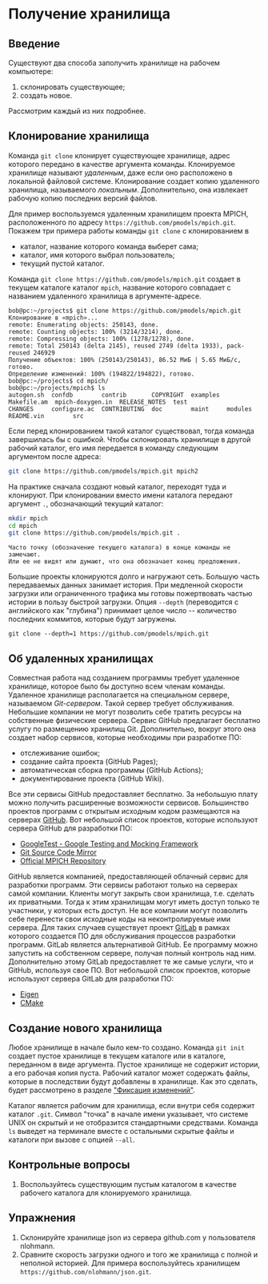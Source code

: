 # Получение хранилища


## Введение

Существуют два способа заполучить хранилище на рабочем компьютере:
1) склонировать существующее;
2) создать новое.

Рассмотрим каждый из них подробнее.


## Клонирование хранилища

<!-- О команде `git clone` -->
Команда `git clone` клонирует существующее хранилище, адрес которого передано в качестве аргумента команды.
Клонируемое хранилище называют *удаленным*, даже если оно расположено в локальной файловой системе.
Клонирование создает копию удаленного хранилища, называемого *локальным*.
Дополнительно, она извлекает рабочую копию последних версий файлов.

<!-- Пример клонирования удаленного репозитория -->
Для пример воспользуемся удаленным хранилищем проекта MPICH, расположенного по адресу `https://github.com/pmodels/mpich.git`.
Покажем три примера работы команды `git clone` с клонированием в
* каталог, название которого команда выберет сама;
* каталог, имя которого выбрал пользователь;
* текущий пустой каталог.

Команда `git clone https://github.com/pmodels/mpich.git` создает в текущем каталоге каталог `mpich`, название которого совпадает с названием удаленного хранилища в аргументе-адресе.
```console
bob@pc:~/projects$ git clone https://github.com/pmodels/mpich.git
Клонирование в «mpich»...
remote: Enumerating objects: 250143, done.
remote: Counting objects: 100% (3214/3214), done.
remote: Compressing objects: 100% (1278/1278), done.
remote: Total 250143 (delta 2145), reused 2749 (delta 1933), pack-reused 246929
Получение объектов: 100% (250143/250143), 86.52 МиБ | 5.65 МиБ/с, готово.
Определение изменений: 100% (194822/194822), готово.
bob@pc:~/projects$ cd mpich/
bob@pc:~/projects/mpich$ ls
autogen.sh  confdb        contrib       COPYRIGHT  examples  Makefile.am  mpich-doxygen.in  RELEASE_NOTES  test
CHANGES     configure.ac  CONTRIBUTING  doc        maint     modules      README.vin        src
```
Если перед клонированием такой каталог существовал, тогда команда завершилась бы с ошибкой.
Чтобы склонировать хранилище в другой рабочий каталог, его имя передается в команду следующим аргументом после адреса:
``` bash
git clone https://github.com/pmodels/mpich.git mpich2
```
На практике сначала создают новый каталог, переходят туда и клонируют.
При клонировании вместо имени каталога передают аргумент `.`, обозначающий текущий каталог:
``` bash
mkdir mpich
cd mpich
git clone https://github.com/pmodels/mpich.git .
```

```{warning}
Часто точку (обозначение текущего каталога) в конце команды не замечают.
Или ее не видят или думают, что она обозначает конец предложения.
```

<!-- Клонирование только части истории -->
Большие проекты клонируются долго и нагружают сеть.
Большую часть передаваемых данных занимает история.
При медленной скорости загрузки или ограниченного трафика мы готовы пожертвовать частью истории в пользу быстрой загрузки.
Опция `--depth` (переводится с английского как "глубина") принимает целое число -- количество последних коммитов, которые будут загружены.
```
git clone --depth=1 https://github.com/pmodels/mpich.git
```


## Об удаленных хранилищах

<!-- О GitHub -->
Совместная работа над созданием программы требует удаленное хранилище, которое было бы доступно всем членам команды.
Удаленное хранилище располагается на специальном сервере, называемом *Git-сервером*.
Такой сервер требует обслуживания.
Небольшие компании не могут позволить себе тратить ресурсы на собственные физические сервера.
Сервис GitHub предлагает бесплатно услугу по размещению хранилищ Git.
Дополнительно, вокруг этого она создает набор сервисов, которые необходимы при разработке ПО:
* отслеживание ошибок;
* создание сайта проекта (GitHub Pages);
* автоматическая сборка программы (GitHub Actions);
* документирование проекта (GitHub Wiki).

Все эти сервисы GitHub предоставляет бесплатно.
За небольшую плату можно получить расширенные возможности сервисов.
Большинство проектов программ с открытым исходным кодом размещаются на серверах [GitHub](https://github.com).
Вот небольшой список проектов, которые используют сервера GitHub для разработки ПО:
* [GoogleTest - Google Testing and Mocking Framework](https://github.com/google/googletest)
* [Git Source Code Mirror](https://github.com/git/git)
* [Official MPICH Repository](https://github.com/pmodels/mpich)

GitHub является компанией, предоставляющей облачный сервис для разработки программ.
Эти сервисы работают только на серверах самой компании.
Клиенты могут закрыть свои хранилища, т.е. сделать их приватными.
Тогда к этим хранилищам могут иметь доступ только те участники, у которых есть доступ.
Не все компании могут позволить себе перенести свои исходные коды на неконтролируемые ими сервера.
Для таких случаев существует проект [GitLab](https://gitlab.com) в рамках которого создается ПО для обслуживания процессов разработки программ.
GitLab является альтернативой GitHub.
Ее программу можно запустить на собственном сервере, получая полный контроль над ним.
Дополнительно этому GitLab предоставляет те же самые услуги, что и GitHub, используя свое ПО.
Вот небольшой список проектов, которые используют сервера GitLab для разработки ПО:
* [Eigen](https://gitlab.com/libeigen/eigen.git)
* [CMake](https://gitlab.kitware.com/cmake/cmake)

<!-- О форматах путей к удаленным хранилищам -->


## Создание нового хранилища

Любое хранилище в начале было кем-то создано.
Команда `git init` создает пустое хранилище в текущем каталоге или в каталоге, переданном в виде аргумента.
Пустое хранилище не содержит истории, а его рабочая копия пуста.
Рабочий каталог может содержать файлы, которые в последствии будут добавлены в хранилище.
Как это сделать, будет рассмотрено в разделе ["Фиксация изменений"](commit.md).

Каталог является рабочим для хранилища, если внутри себя содержит каталог `.git`.
Символ "точка" в начале имени указывает, что системе UNIX  он скрытый и не отобразится стандартными средствами.
Команда `ls` выведет на терминале вместе с остальными скрытые файлы и каталоги при вызове с опцией `--all`.


## Контрольные вопросы

1. Воспользуйтесь существующим пустым каталогом в качестве рабочего каталога для клонируемого хранилища.


## Упражнения

1. Склонируйте хранилище json из сервера github.com у пользователя nlohmann.
1. Сравните скорость загрузки одного и того же хранилища с полной и неполной историей.
   Для примера воспользуйтесь хранилищем `https://github.com/nlohmann/json.git`.

